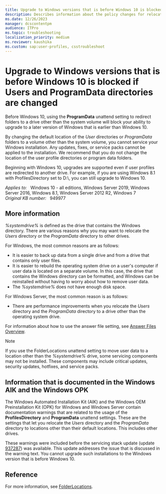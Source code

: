 ```yaml
---
title: Upgrade to Windows versions that is before Windows 10 is blocked if Users and ProgramData directories are changed
description: Describes information about the policy changes for relocation of the Users directory and ProgramData directory to a drive other than the %systemdrive% in Windows.
ms.date: 12/26/2023
manager: dcscontentpm
audience: ITPro
ms.topic: troubleshooting
localization_priority: medium
ms.reviewer: kaushika
ms.custom: sap:user-profiles, csstroubleshoot
---
```

# Upgrade to Windows versions that is before Windows 10 is blocked if Users and ProgramData directories are changed

Before Windows 10, using the **ProgramData** unattend setting to redirect folders to a drive other than the system volume will block your ability to upgrade to a later version of Windows that is earlier than Windows 10.

By changing the default location of the *User* directories or *ProgramData* folders to a volume other than the system volume, you cannot service your Windows installation. Any updates, fixes, or service packs cannot be applied to the installation. We recommend that you do not change the location of the user profile directories or program data folders.

Beginning with Windows 10, upgrades are supported even if user profiles are redirected to another drive. For example, if you are using Windows 8.1 with ProfilesDirectory set to D:\\, you can still upgrade to Windows 10.

_Applies to:_ &nbsp; Windows 10 - all editions, Windows Server 2019, Windows Server 2016, Windows 8.1, Windows Server 2012 R2, Windows 7  
_Original KB number:_ &nbsp; 949977

## More information

*%systemdrive%* is defined as the drive that contains the Windows directory. There are various reasons why you may want to relocate the *Users* directory or the *ProgramData* directory to other drives.

For Windows, the most common reasons are as follows:

- It is easier to back up data from a single drive and from a drive that contains only user files.
- It is easier to rebuild the operating system drive on a user's computer if user data is located on a separate volume. In this case, the drive that contains the Windows directory can be formatted, and Windows can be reinstalled without having to worry about how to remove user data.
- The *%systemdrive%* does not have enough disk space.

For Windows Server, the most common reason is as follows:

- There are performance improvements when you relocate the *Users* directory and the *ProgramData* directory to a drive other than the operating system drive.

For information about how to use the answer file setting, see [Answer Files Overview](/windows-hardware/manufacture/desktop/update-windows-settings-and-scripts-create-your-own-answer-file-sxs).

> [!NOTE]
> If you use the FolderLocations unattend setting to move user data to a location other than the *%systemdrive%* drive, some servicing components may not be installed. These components may include critical updates, security updates, hotfixes, and service packs.

## Information that is documented in the Windows AIK and the Windows OPK

The Windows Automated Installation Kit (AIK) and the Windows OEM Preinstallation Kit (OPK) for Windows and Windows Server contain documentation warnings that are related to the usage of the **ProfilesDirectory** and **ProgramData** unattend settings. These are the settings that let you relocate the *Users* directory and the *ProgramData* directory to locations other than their default locations. This includes other drives.

These warnings were included before the servicing stack update (update [937287](https://support.microsoft.com/help/937287)) was available. This update addresses the issue that is discussed in the warning text. You cannot upgrade such installations to the Windows version that is before Windows 10.

## Reference

For more information, see [FolderLocations](/windows-hardware/customize/desktop/unattend/microsoft-windows-shell-setup-folderlocations).
